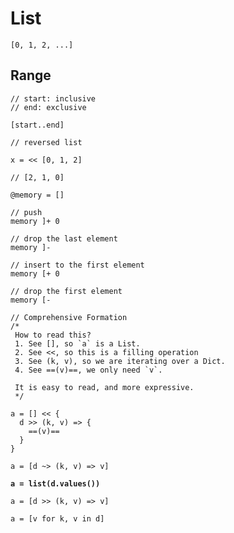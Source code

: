 # List

```
[0, 1, 2, ...]
```

## Range

```
// start: inclusive
// end: exclusive

[start..end]
```

```
// reversed list

x = << [0, 1, 2]

// [2, 1, 0]
```

<pre><code>@memory = []

// push 
memory ]+ 0

// drop the last element
memory ]-

// insert to the first element
memory [+ 0

// drop the first element 
memory [-

// Comprehensive Formation
/*
 How to read this?
 1. See [], so `a` is a List.
 2. See &#x3C;&#x3C;, so this is a filling operation
 3. See (k, v), so we are iterating over a Dict.
 4. See ==(v)==, we only need `v`.
 
 It is easy to read, and more expressive.
 */

a = [] &#x3C;&#x3C; {
  d >> (k, v) => {
    ==(v)==
  }
}

a = [d ~> (k, v) => v]

<strong>a = list(d.values())
</strong>
a = [d >> (k, v) => v]

a = [v for k, v in d]
</code></pre>

